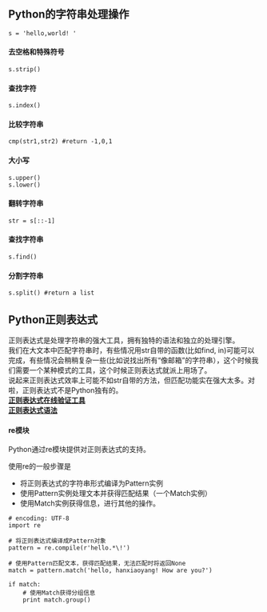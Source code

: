 ## Python的字符串处理操作
```
s = 'hello,world! '
```
#### 去空格和特殊符号

```
s.strip() 
```
#### 查找字符
```
s.index()
```
#### 比较字符串
```
cmp(str1,str2) #return -1,0,1
```
#### 大小写
```
s.upper()
s.lower()
```
#### 翻转字符串
```
str = s[::-1]
```
#### 查找字符串
```
s.find()
```
#### 分割字符串
```
s.split() #return a list 
```

## Python正则表达式
正则表达式是处理字符串的强大工具，拥有独特的语法和独立的处理引擎。  
我们在大文本中匹配字符串时，有些情况用str自带的函数(比如find, in)可能可以完成，有些情况会稍稍复杂一些(比如说找出所有“像邮箱”的字符串），这个时候我们需要一个某种模式的工具，这个时候正则表达式就派上用场了。  
说起来正则表达式效率上可能不如str自带的方法，但匹配功能实在强大太多。对啦，正则表达式不是Python独有的。  
**[正则表达式在线验证工具](http://regexr.com/)**  
**[正则表达式语法](https://github.com/jiaruncao/jiaruncao.github.io/blob/master/NLP/%E6%AD%A3%E5%88%99%E8%A1%A8%E8%BE%BE%E5%BC%8F%E8%AF%AD%E6%B3%95.jpg)**

#### re模块  
Python通过re模块提供对正则表达式的支持。  

使用re的一般步骤是

* 将正则表达式的字符串形式编译为Pattern实例
* 使用Pattern实例处理文本并获得匹配结果（一个Match实例）
* 使用Match实例获得信息，进行其他的操作。
```
# encoding: UTF-8
import re
 
# 将正则表达式编译成Pattern对象
pattern = re.compile(r'hello.*\!')
 
# 使用Pattern匹配文本，获得匹配结果，无法匹配时将返回None
match = pattern.match('hello, hanxiaoyang! How are you?')
 
if match:
    # 使用Match获得分组信息
    print match.group()
```


